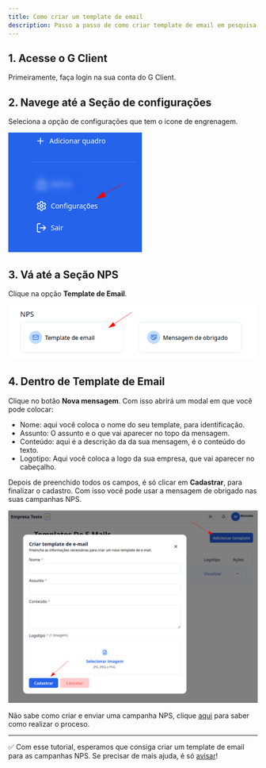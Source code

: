 ```yaml
---
title: Como criar um template de email
description: Passo a passo de como criar template de email em pesquisa NPS no G Client.
---
```


## 1. Acesse o G Client

Primeiramente, faça login na sua conta do G Client.

## 2. Navege até a Seção de configurações

Seleciona a opção de configurações que tem o icone de engrenagem.

![exemplo descrito acima](./img/thanks-message/example-01.png)

## 3. Vá até a Seção NPS

Clique na opção **Template de Email**.

![exemplo descrito acima](./img/email-template/example-01.png)

## 4. Dentro de Template de Email

Clique no botão **Nova mensagem**. Com isso abrirá um modal em que você pode colocar:

- Nome: aqui você coloca o nome do seu template, para identificação.
- Assunto: O assunto e o que vai aparecer no topo da mensagem.
- Conteúdo: aqui é a descrição da da sua mensagem, é o conteúdo do texto.
- Logotipo: Aqui você coloca a logo da sua empresa, que vai aparecer no cabeçalho.

Depois de preenchido todos os campos, é só clicar em **Cadastrar**, para finalizar o cadastro. Com isso você pode usar a mensagem de obrigado nas suas campanhas NPS.

![exemplo descrito acima](./img/email-template/example-02.png)

Não sabe como criar e enviar uma campanha NPS, clique <a href="/docs/tutoriais-artigo/customer-management/nps/" className="text-blue-600 font-bold">aqui</a> para saber como realizar o proceso.

---

✅ Com esse tutorial, esperamos que consiga criar um template de email para as campanhas NPS. Se precisar de mais ajuda, é só [avisar](https://api.whatsapp.com/send?phone=5544997046569&text=Preciso%20de%20ajuda%20sobre%20um%20tutorial)!
